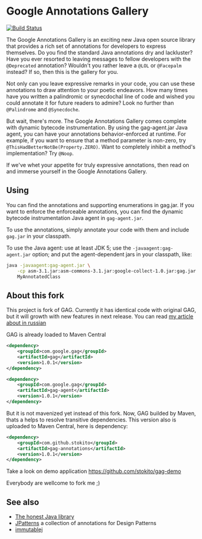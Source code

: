 # Google Annotations Gallery
[![Build Status](https://travis-ci.org/stokito/gag.png?branch=master)](https://travis-ci.org/stokito/gag)

The Google Annotations Gallery is an exciting new Java open source library that provides a rich set of annotations for developers to express themselves. Do you find the standard Java annotations dry and lackluster? Have you ever resorted to leaving messages to fellow developers with the `@Deprecated` annotation? Wouldn't you rather leave a `@LOL` or `@Facepalm` instead? If so, then this is the gallery for you.

Not only can you leave expressive remarks in your code, you can use these annotations to draw attention to your poetic endeavors. How many times have you written a palindromic or synecdochal line of code and wished you could annotate it for future readers to admire? Look no further than `@Palindrome` and `@Synecdoche`.

But wait, there's more. The Google Annotations Gallery comes complete with dynamic bytecode instrumentation. By using the gag-agent.jar Java agent, you can have your annotations behavior-enforced at runtime. For example, if you want to ensure that a method parameter is non-zero, try `@ThisHadBetterNotBe(Property.ZERO)`. Want to completely inhibit a method's implementation? Try `@Noop`.

If we've whet your appetite for truly expressive annotations, then read on and immerse yourself in the Google Annotations Gallery.

## Using

You can find the annotations and supporting enumerations in gag.jar. If you
want to enforce the enforceable annotations, you can find the dynamic bytecode
instrumentation Java agent in `gag-agent.jar`.

To use the annotations, simply annotate your code with them and include
`gag.jar` in your classpath.

To use the Java agent: use at least JDK 5; use the `-javaagent:gag-agent.jar`
option; and put the agent-dependent jars in your classpath, like:
```sh
java -javaagent:gag-agent.jar \
    -cp asm-3.1.jar:asm-commons-3.1.jar:google-collect-1.0.jar:gag.jar \
    MyAnnotatedClass
```
## About this fork
This project is fork of GAG. Currently it has identical code with original GAG, but it will growth with new features in next release.
You can read [my article about in russian](http://stokito.wordpress.com/2012/07/02/gag)

GAG is already loaded to Maven Central
```xml
<dependency>
    <groupId>com.google.gag</groupId>
    <artifactId>gag</artifactId>
    <version>1.0.1</version>
</dependency>

<dependency>
    <groupId>com.google.gag</groupId>
    <artifactId>gag-agent</artifactId>
    <version>1.0.1</version>
</dependency>
```
But it is not mavenized yet instead of this fork.
Now, GAG builded by Maven, thats a helps to resolve transitive dependencies.
This version also is uploaded to Maven Central, here is dependency:
```xml
<dependency>
    <groupId>com.github.stokito</groupId>
    <artifactId>gag-annotations</artifactId>
    <version>1.0.1</version>
</dependency>
```
Take a look on demo application https://github.com/stokito/gag-demo

Everybody are wellcome to fork me ;)


## See also
* [The honest Java library](https://github.com/stalehd/honestlib)
* [JPatterns](https://github.com/stokito/jpatterns) a collection of annotations for Design Patterns
* [immutablej](https://github.com/samskivert/immutablej)
